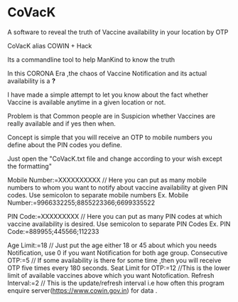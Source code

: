 # CoVacK
A software to reveal the truth of Vaccine availability in your location by OTP

CoVacK  alias COWIN + Hack

Its a commandline tool to help ManKind to know the truth

In this CORONA Era ,the chaos of Vaccine Notification and its actual availability is a **?**

I have made a simple attempt to let you know about the fact whether Vaccine is available anytime in a given location or not.

  Problem is that Common people are in Suspicion whether Vaccines are really available and if yes then when.

Concept is simple that you will receive an OTP to mobile numbers you define about the PIN codes you define.

Just open the "CoVacK.txt file and change according to your wish except the formatting"

Mobile Number:=XXXXXXXXXX  // Here you can put as many mobile numbers to whom you want to notify about vaccine availability at given PIN codes. Use semicolon to separate mobile numbers
Ex.
   Mobile Number:=9966332255;8855223366;6699335522 
   
PIN Code:=XXXXXXXXX  // Here you can put as many PIN codes at which vaccine availability is desired. Use semicolon to separate PIN Codes
Ex.
   PIN Code:=889955;445566;112233
   
Age Limit:=18  // Just put the age either 18 or 45 about which you needs Notification, use 0 if you want Notification for both age group.
Consecutive OTP:=5  // If some availability is there for some time ,then you will receive OTP five times every 180 seconds.
Seat Limit for OTP:=12  //This is the lower limit of available vaccines above which you want Notofication.
Refresh Interval:=2   // This is the update/refresh interval i.e how often this program enquire server(https://www.cowin.gov.in) for data .
